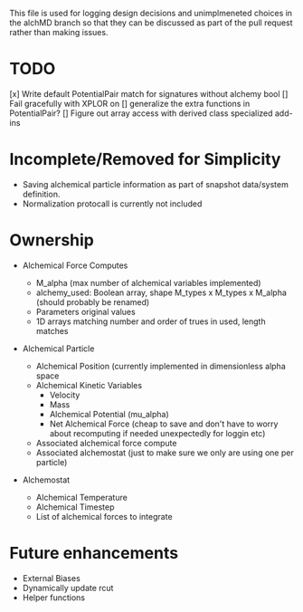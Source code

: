 This file is used for logging design decisions and unimplmeneted choices in the alchMD branch so that they can be discussed as part of the pull request rather than making issues.

# TODO
[x] Write default PotentialPair match for signatures without alchemy bool
[] Fail gracefully with XPLOR on
[] generalize the extra functions in PotentialPair?
[] Figure out array access with derived class specialized add-ins


# Incomplete/Removed for Simplicity
- Saving alchemical particle information as part of snapshot data/system definition.
- Normalization protocall is currently not included

# Ownership
- Alchemical Force Computes
    - M_alpha (max number of alchemical variables implemented)
    - alchemy_used: Boolean array, shape M_types x M_types x M_alpha (should probably be renamed)
    - Parameters original values
    - 1D arrays matching number and order of trues in used, length matches 

- Alchemical Particle
    - Alchemical Position (currently implemented in dimensionless alpha space
    - Alchemical Kinetic Variables
        - Velocity
        - Mass
        - Alchemical Potential (mu_alpha)
        - Net Alchemical Force (cheap to save and don't have to worry about recomputing if needed unexpectedly for loggin etc)
    - Associated alchemical force compute
    - Associated alchemostat (just to make sure we only are using one per particle)

- Alchemostat
    - Alchemical Temperature
    - Alchemical Timestep
    - List of alchemical forces to integrate

# Future enhancements
- External Biases
- Dynamically update rcut
- Helper functions 
